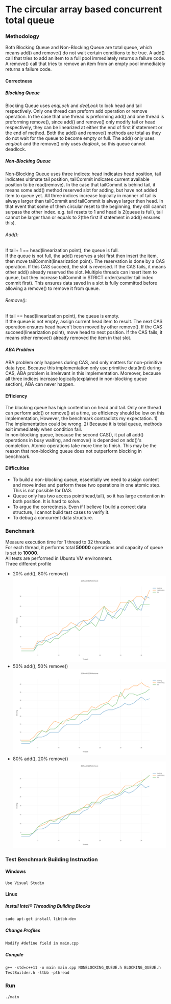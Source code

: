 ﻿# The circular array based concurrent total queue

### Methodology
Both Blocking Queue and Non-Blocking Queue are total queue, which means add() and remove() do not wait certain conditions
to be true. A add() call that tries to add an item to a full pool immediately returns a failure code. A remove() call that 
tries to remove an item from an empty pool immediately returns a failure code.
#### Correctness
##### Blocking Queue
Blocking Queue uses *enqLock* and *deqLock* to lock head and tail respectively. Only one thread can preform add operation 
or remove operation. In the case that one thread is preforming add() and one thread is preforming remove(), since add() and remove() 
only modify tail or head respectively, they can be linearized at either the end of first if statement or the end of method.
Both the add() and remove() methods are total as they do not wait for the queue to become empty or full.
The add() only uses *enqlock* and the remove() only uses *deqlock*, so this queue cannot deadlock.

##### Non-Blocking Queue
Non-Blocking Queue uses three indices: head indicates head position, tail indicates ultimate tail position, tailCommit
indicates current available position to be read(remove). In the case that tailCommit is behind tail, it means some add()
method reserved slot for adding, but have not added item to queue yet.
All three indices increase logically in manner of tail is always larger than tailCommit and tailCommit is always larger 
then head. In that event that some of them circular reset to the beginning, they still cannot surpass the other index. e.g.
tail resets to 1 and head is 2(queue is full), tail cannot be larger than or equals to 2(the first if statement in add() ensures this).
###### Add(): 
If tail+ 1 == head(linearization point), the queue is full.<br>
If the queue is not full, the add() reserves a slot first then insert the item, then move tailCommit(linearization point). The reservation is done
by a CAS operation. If this CAS succeed, the slot is reversed. If the CAS fails, it means other add() already reserved the slot. Multiple threads can
insert item to queue, but they increase tailCommit in STRICT order(smaller tail index commit first). This ensures data saved in a slot is fully committed
before allowing a remove() to remove it from queue.
###### Remove():
If tail == head(linearization point), the queue is empty.<br>
If the queue is not empty, assign current head item to result. The next CAS operation ensures head haven't been moved by other remove(). If the CAS 
succeed(linearization point), move head to next position. If the CAS fails, it means other remove() already removed the item in that slot.

##### ABA Problem
ABA problem only happens during CAS, and only matters for non-primitive data type. Because this implementation only use primitive data(int) during CAS,
ABA problem is irrelevant in this implementation. Moreover, because all three indices increase logically(explained in non-blocking queue section),
ABA can never happen.


#### Efficiency
The blocking queue has high contention on head and tail. Only one thread can perform add() or remove() at a time, so efficiency should be low 
on this implementation, However, the benchmark contradicts my expectation. 1) The implementation could be wrong. 2) Because it is total queue,
methods exit immediately when condition fail.  
In non-blocking queue, because the second CAS(), it put all add() operations in busy waiting, and remove() is depended on add()'s completion. Atomic operations
take more time to finish. This may be the reason that non-blocking queue does not outperform blocking in benchmark.

#### Difficulties
  * To build a non-blocking queue, essentially we need to assign content and move index and perform these two operations in
one atomic step. This is not possible for DAS.
  * Queue only has two access point(head,tail), so it has large contention in both position. It is hard to solve.
  * To argue the correctness. Even if I believe I build a correct data structure, I cannot build test cases to verify it.
  * To debug a concurrent data structure.


### Benchmark
Measure execution time for 1 thread to 32 threads.<br>
For each thread, it performs total **50000** operations and capacity of queue is set to **10000**.<br>
All tests are performed in Ubuntu VM environment.<br>
Three different profile
  * 20% add(), 80% remove()
   ![20Add](Benchmark/20Add.png)
  * 50% add(), 50% remove()
   ![50Add](Benchmark/50Add.png)
  * 80% add(), 20% remove()
   ![80Add](Benchmark/80Add.png)



### Test Benchmark Building Instruction
#### Windows
	Use Visual Studio

#### Linux

##### Install Intel&reg; Threading Building Blocks 
	sudo apt-get install libtbb-dev

##### Change Profiles
	Modify #define field in main.cpp

##### Compile
	g++ -std=c++11 -o main main.cpp NONBLOCKING_QUEUE.h BLOCKING_QUEUE.h TestBuilder.h -ltbb -pthread

### Run
	./main